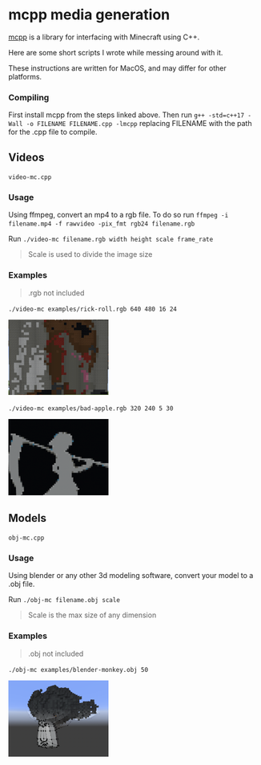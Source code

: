 # mcpp media generation

[mcpp](https://github.com/rozukke/mcpp) is a library for interfacing with Minecraft using C++.

Here are some short scripts I wrote while messing around with it.

These instructions are written for MacOS, and may differ for other platforms.

### Compiling

First install mcpp from the steps linked above. Then run `g++ -std=c++17 -Wall -o FILENAME FILENAME.cpp -lmcpp` replacing FILENAME with the path for the .cpp file to compile.

## Videos

`video-mc.cpp`

### Usage

Using ffmpeg, convert an mp4 to a rgb file. To do so run `ffmpeg -i filename.mp4 -f rawvideo -pix_fmt rgb24 filename.rgb`

Run `./video-mc filename.rgb width height scale frame_rate`

> Scale is used to divide the image size

### Examples

> .rgb not included

`./video-mc examples/rick-roll.rgb 640 480 16 24`

<img src="examples/rick-roll.png" alt="Rick Roll" width="200"/>

`./video-mc examples/bad-apple.rgb 320 240 5 30`

<img src="examples/bad-apple.png" alt="Bad Apple" width="200"/>

## Models

`obj-mc.cpp`

### Usage

Using blender or any other 3d modeling software, convert your model to a .obj file.

Run `./obj-mc filename.obj scale`

> Scale is the max size of any dimension

### Examples

> .obj not included

`./obj-mc examples/blender-monkey.obj 50`

<img src="examples/blender-monkey.png" alt="Blender Monkey" width="200"/>